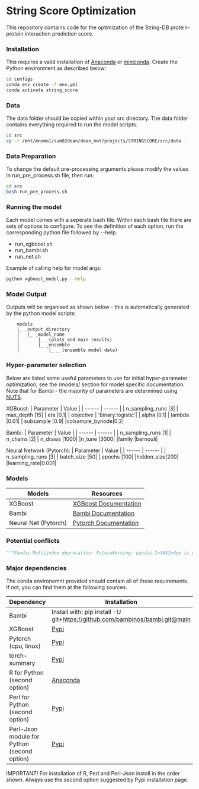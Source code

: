 # String Score Optimization
This repository contains code for the optimization of the String-DB protein-protein interaction prediction score. 

### Installation 
This requires a valid installation of [Anaconda](https://docs.conda.io/projects/conda/en/latest/user-guide/install/index.html) or [miniconda](https://docs.conda.io/en/latest/miniconda.html). Create the Python environment as described below:

```sh
cd configs
conda env create -f env.yml 
conda activate string_score
```

### Data
The data folder should be copied within your src directory. The data folder contains everything required to run the model scripts.
```sh
cd src
cp -r /mnt/mnemo1/sum02dean/dean_mnt/projects/STRINGSCORE/src/data .
```

### Data Preparation
To change the default pre-processing arguments please modify the values in run_pre_process.sh file, then run:
```sh
cd src
bash run_pre_process.sh
```
### Running the model
Each model comes with a seperate bash file. Within each bash file there are sets of options to configure. To see the definition of each option, run the corresponding python file followed by --help. 
- run_xgboost.sh
- run_bambi.sh
- run_net.sh

Example of calling help for model args:
```sh
python xgboost_model.py --help
```

### Model Output
Outputs will be organised as shown below - this is automatically generated by the python model scripts:
```
    models
    |_ _output_directory
    |   |_ _model_name
    |       |_ _(plots and main results)
    |       |_ _ensemble 
    |           |_ _ (ensemble model data)
```

### Hyper-parameter selection

Below are listed some useful parameters to use for initial hyper-parameter optimization, see the /models/ section for model specific documentation. Note that for Bambi - the majority of parameters are determined using [NUTS](http://www.stat.columbia.edu/~gelman/research/published/nuts.pdf).

XGBoost:
| Parameter | Value |
| ------ | ------ | 
| n_sampling_runs |3|
| max_depth |15|
| eta |0.1|
| objective | 'binary:logistic'|
| alpha |0.1|
| lambda |0.01|
| subsample |0.9|
|colsample_bynode|0.2|

Bambi:
| Parameter | Value |
| ------ | ------ | 
| n_sampling_runs |1|
| n_chains |2|
| n_draws |1000|
|n_tune |3000|
|family |bernouli|

Neural Network (Pytorch):
| Parameter | Value |
| ------ | ------ | 
| n_sampling_runs |3|
| batch_size |50|
| epochs |100|
|hidden_size|200|
|learning_rate|0.001|

### Models

| Models | Resources |
| ------ | ------ | 
| XGBoost | [XGBoost Documentation](https://xgboost.readthedocs.io/en/stable/) |
| Bambi | [Bambi Documentation](https://bambinos.github.io/bambi/main/index.html) |
| Neural Net (Pytorch) | [Pytorch Documentation](https://pytorch.org/) |

### Potential conflicts
```py
"""Pandas Multiindex deprecation: FutureWarning: pandas.Int64Index is deprecated and will be removed from pandas in a future version. Use pandas.Index with the appropriate dtype instead."""
```
### Major dependencies
The conda environemnt provided should contain all of these requirements. If not, you can find them at the following sources.

| Dependency | Installation |
| ------ | ------ | 
| Bambi |Install with: pip install -U git+https://github.com/bambinos/bambi.git@main|
| XGBoost |[Pypi](https://xgboost.readthedocs.io/en/latest/install.html)|
| Pytorch (cpu, linux) |[Pypi](https://pytorch.org/)|
| torch-summary |[Pypi](https://pypi.org/project/torch-summary/)|
| R for Python (second option) |[Anaconda](https://anaconda.org/r/r)|
| Perl for Python  (second option) |[Pypi](https://pypi.org/project/perl/)|
| Perl-Json module for Python (second option) |[Pypi](https://anaconda.org/bioconda/perl-json)|


IMPORTANT! For installation of R, Perl and Perl-Json install in the order shown. Always use the second option suggested by Pypi installation page.